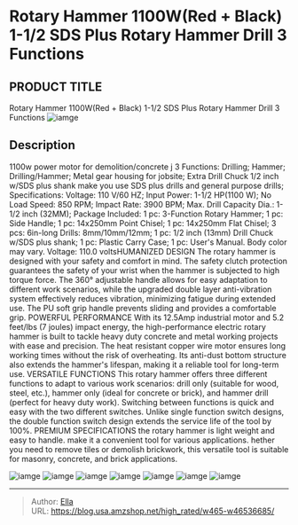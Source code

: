 # Rotary Hammer 1100W(Red &#43; Black) 1-1/2  SDS Plus Rotary Hammer Drill 3 Functions


## PRODUCT TITLE 

Rotary Hammer 1100W(Red &#43; Black) 1-1/2  SDS Plus Rotary Hammer Drill 3 Functions
![iamge](https://b2bfiles1.gigab2b.cn/image/wkseller/2924/20211221_b69e8196ba3b93014f3b5cdf91f67d84.jpg)

## Description

1100w power motor for demolition/concrete j
3 Functions: Drilling; Hammer; Drilling/Hammer; Metal gear housing for jobsite;
Extra Drill Chuck 1/2 inch w/SDS plus shank make you use SDS plus drills and general purpose drills;
Specifications: Voltage: 110 V/60 HZ; Input Power: 1-1/2 HP(1100 W); No Load Speed: 850 RPM; Impact Rate: 3900 BPM; Max. Drill Capacity Dia.: 1-1/2 inch (32MM);
Package Included: 1 pc: 3-Function Rotary Hammer; 1 pc: Side Handle; 1 pc: 14x250mm Point Chisel; 1 pc: 14x250mm Flat Chisel; 3 pcs: 6in-long Drills: 8mm/10mm/12mm; 1 pc: 1/2 inch (13mm) Drill Chuck w/SDS plus shank; 1 pc: Plastic Carry Case; 1 pc: User&#39;s Manual.
Body color may vary.
Voltage: 110.0 voltsHUMANIZED DESIGN The  rotary hammer is designed with your safety and comfort in mind. The safety clutch protection guarantees the safety of your wrist when the hammer is subjected to high torque force. The 360° adjustable handle allows for easy adaptation to different work scenarios, while the upgraded double layer anti-vibration system effectively reduces vibration, minimizing fatigue during extended use. The PU soft grip handle prevents sliding and provides a comfortable grip.
POWERFUL PERFORMANCE With its 12.5Amp industrial motor and 5.2 feet/lbs (7 joules) impact energy, the high-performance electric rotary hammer is built to tackle heavy duty concrete and metal working projects with ease and precision. The heat resistant copper wire motor ensures long working times without the risk of overheating. Its anti-dust bottom structure also extends the hammer&#39;s lifespan, making it a reliable tool for long-term use.
VERSATILE FUNCTIONS This rotary hammer offers three different functions to adapt to various work scenarios: drill only (suitable for wood, steel, etc.), hammer only (ideal for concrete or brick), and hammer drill (perfect for heavy duty work). Switching between functions is quick and easy with the two different switches. Unlike single function switch designs, the double function switch design extends the service life of the tool by 100%.
PREMIUM SPECIFICATIONS the rotary hammer is light weight and easy to handle.  make it a convenient tool for various applications. hether you need to remove tiles or demolish brickwork, this versatile tool is suitable for masonry, concrete, and brick applications.







![iamge](https://b2bfiles1.gigab2b.cn/image/wkseller/2924/20211221_ab3cee60e63c856c8d585232dc71eed1.jpg)
![iamge](https://b2bfiles1.gigab2b.cn/image/wkseller/2924/20211221_9b0898857d2b81409af396c59e78d923.jpg)
![iamge](https://b2bfiles1.gigab2b.cn/image/wkseller/2924/20211221_e589e4c20c349f43ca59ddaf2802155f.jpg)
![iamge](https://b2bfiles1.gigab2b.cn/image/wkseller/2924/20211221_3af36ce3300a884191b604cd24f7abed.jpg)
![iamge](https://b2bfiles1.gigab2b.cn/image/wkseller/2924/20211221_b07a3e16d4a736ed2d755eb797502a80.jpg)
![iamge](https://b2bfiles1.gigab2b.cn/image/wkseller/2924/20211221_0f2a5edf4c29d1e1b58bfd160671f4ed.jpg)
![iamge](https://b2bfiles1.gigab2b.cn/image/wkseller/2924/20211221_bf416547630222dc111975ce4e1237ff.jpg)


---

> Author: [Ella](https://blog.usa.amzshop.net/)  
> URL: https://blog.usa.amzshop.net/high_rated/w465-w46536685/  

